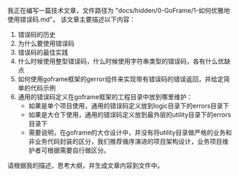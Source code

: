 

我正在编写一篇技术文章，文件路径为 "docs/hidden/0-GoFrame/1-如何优雅地使用错误码.md"。
该文章主要描述以下内容：
1. 错误码的历史
2. 为什么要使用错误码
3. 错误码的最佳实践
4. 什么时候使用整型错误码，什么时候使用字符串类型的错误码，各有什么优缺点
5. 如何使用goframe框架的gerror组件来实现带有错误码的错误返回，并给定简单的代码示例
6. 通用的错误码定义在goframe框架的工程目录中放到哪里维护：
    - 如果是单个项目使用，通用的错误码定义放到logic目录下的errors目录下
    - 如果是大仓下使用，通用的错误码定义放到最外层的utility目录下的errors目录下
    - 需要说明，在goframe的大仓设计中，并没有将utility目录做严格的业务和非业务代码封装的区分，我们推荐循序演进的项目架构设计，业务项目维护者可根据需要自行做区分。

请根据我的描述，思考大纲，并生成文章内容到文件中。